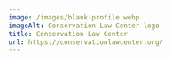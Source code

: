 ```yaml
---
image: /images/blank-profile.webp
imageAlt: Conservation Law Center logo
title: Conservation Law Center
url: https://conservationlawcenter.org/
---
```

